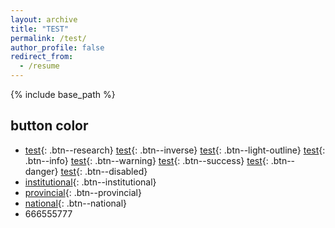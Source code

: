 ```yaml
---
layout: archive
title: "TEST"
permalink: /test/
author_profile: false
redirect_from:
  - /resume
---
```


{% include base_path %}



## button color

* [test](){: .btn--research} [test](){: .btn--inverse} [test](){: .btn--light-outline} [test](){: .btn--info} [test](){: .btn--warning} [test](){: .btn--success} [test](){: .btn--danger} [test](){: .btn--disabled} 
* [institutional](){: .btn--institutional}
* [provincial](){: .btn--provincial}
* [national](){: .btn--national}
* 666555777
